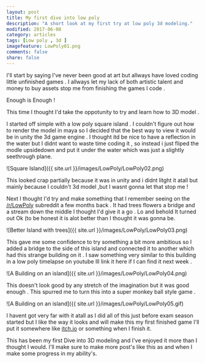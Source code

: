 ```yaml
---
layout: post
title: My first dive into low poly
description: "A short look at my first try at low poly 3d modeling."
modified: 2017-06-08
category: articles
tags: [Low poly , 3d ]
imagefeature: LowPoly01.png
comments: false
share: false
---
```


I'll start by saying I've never been good at art but allways have loved coding little unfinished games . I allways let my lack of both artistic talent and money to buy assets stop me from finishing the games I code . 

Enough is Enough ! 

This time I thought I'd take the oppotunity to try and learn how to 3D model . 

I started off simple with a low poly square island . I couldn't figure out how to render the model in maya so I decided that the best way to view it would be in unity the 3d game engine . I thought itd be nice to have a reflection in the water but I didnt want to waste time coding it , so instead i just fliped the modle upsidedown and put it under the water which was just a slightly seethrough plane.  

![Square Island]({{ site.url }}/images/LowPoly/LowPoly02.png)

This looked crap partially because it was in unity and i didnt litght it atall but mainly because I couldn't 3d model ,but I wasnt gonna let that stop me !

Next I thought I'd try and make something that I remember seeing on the <a href="www.reddit.com/r/lowpoly">/r/LowPoly</a> subreddit a few months back . It had trees flowers a bridge and a stream down the middle I thought I'd give it a go . Lo and behold It turned out Ok (to be honest it is alot better than I thought it was gonna be.

![Better Island with trees]({{ site.url }}/images/LowPoly/LowPoly03.png)

This gave me some confidence to try something a bit more ambitious so I added a bridge to the side of this island and connected it to another which had this strange building on it . I saw something very similar to this building in a low poly timelapse on youtube Ill link it here if I can find it next week . 

![A Building on an island]({{ site.url }}/images/LowPoly/LowPoly04.png)

This doesn't look good by any stretch of the imagination but it was good enough . This spurred me to turn this into a super monkey ball style game . 

![A Building on an island]({{ site.url }}/images/LowPoly/LowPoly05.gif)

I havent got very far with it atall as I did all of this just before exam season started but I like the way it looks and will make this my first finished game I'll put it somewhere like <a href="www.itch.io">itch.io</a> or something when I finish it. 

This has been my first Dive into 3D modeling and I've enjoyed it more than I thought I would. I'll make sure to make more post's like this as and when I make some progress in my ability's.

